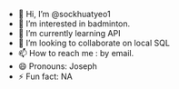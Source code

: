 - 👋 Hi, I’m @sockhuatyeo1
- 👀 I’m interested in badminton.
- 🌱 I’m currently learning API 
- 💞️ I’m looking to collaborate on local SQL
- 📫 How to reach me : by email.
- 😄 Pronouns: Joseph  
- ⚡ Fun fact: NA

<!---
sockhuatyeo1/sockhuatyeo1 is a ✨ special ✨ repository because its `README.md` (this file) appears on your GitHub profile.
You can click the Preview link to take a look at your changes.
--->
